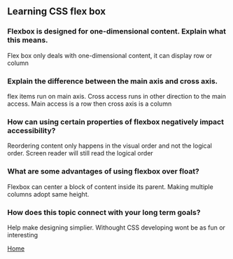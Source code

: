 ## Learning CSS flex box

### Flexbox is designed for one-dimensional content. Explain what this means.

Flex box only deals with one-dimensional content, it can display row or column 

### Explain the difference between the main axis and cross axis.

flex items run on main axis. Cross access runs in other direction to the main access. Main access is a row then cross axis is a column

### How can using certain properties of flexbox negatively impact accessibility?

Reordering content only happens in the visual order and not the logical order. Screen reader will still read the logical order 

### What are some advantages of using flexbox over float?

Flexbox can center a block of content inside its parent. Making multiple columns adopt same height. 

### How does this topic connect with your long term goals?

Help make designing simplier. Withought CSS developing wont be as fun or interesting 



[Home](https://shiloh206.github.io/reading-notes)
